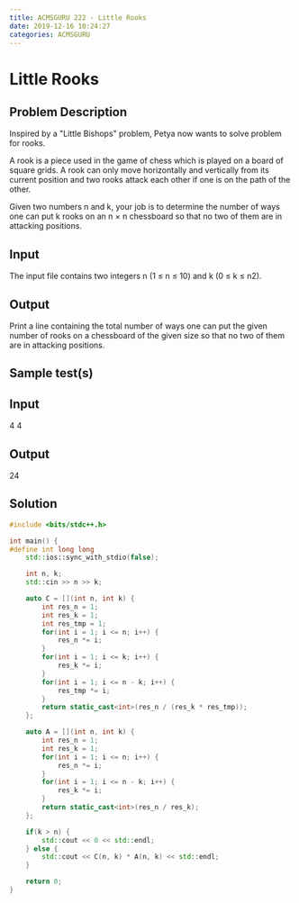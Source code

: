 ```yaml
---
title: ACMSGURU 222 - Little Rooks
date: 2019-12-16 10:24:27
categories: ACMSGURU
---
```

# Little Rooks

<!--more-->

## Problem Description

Inspired by a "Little Bishops" problem, Petya now wants to solve problem for rooks.

A rook is a piece used in the game of chess which is played on a board of square grids. A rook can only move horizontally and vertically from its current position and two rooks attack each other if one is on the path of the other.

Given two numbers n and k, your job is to determine the number of ways one can put k rooks on an n × n chessboard so that no two of them are in attacking positions.

## Input

The input file contains two integers n (1 ≤ n ≤ 10) and k (0 ≤ k ≤ n2).

## Output

Print a line containing the total number of ways one can put the given number of rooks on a chessboard of the given size so that no two of them are in attacking positions.

## Sample test(s)

## Input

4 4

## Output

24

## Solution

```cpp
#include <bits/stdc++.h>

int main() {
#define int long long
    std::ios::sync_with_stdio(false);

    int n, k;
    std::cin >> n >> k;

    auto C = [](int n, int k) {
        int res_n = 1;
        int res_k = 1;
        int res_tmp = 1;
        for(int i = 1; i <= n; i++) {
            res_n *= i;
        }
        for(int i = 1; i <= k; i++) {
            res_k *= i;
        }
        for(int i = 1; i <= n - k; i++) {
            res_tmp *= i;
        }
        return static_cast<int>(res_n / (res_k * res_tmp));
    };

    auto A = [](int n, int k) {
        int res_n = 1;
        int res_k = 1;
        for(int i = 1; i <= n; i++) {
            res_n *= i;
        }
        for(int i = 1; i <= n - k; i++) {
            res_k *= i;
        }
        return static_cast<int>(res_n / res_k);
    };

    if(k > n) {
        std::cout << 0 << std::endl;
    } else {
        std::cout << C(n, k) * A(n, k) << std::endl;
    }

    return 0;
}
```
